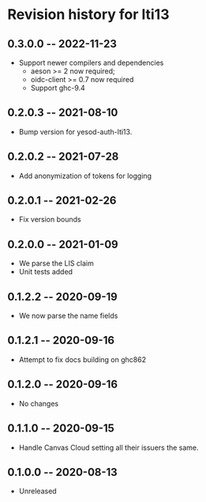 # Revision history for lti13

## 0.3.0.0 -- 2022-11-23

* Support newer compilers and dependencies
    * aeson >= 2 now required;
    * oidc-client >= 0.7 now required
    * Support ghc-9.4

## 0.2.0.3 -- 2021-08-10

* Bump version for yesod-auth-lti13.

## 0.2.0.2 -- 2021-07-28

* Add anonymization of tokens for logging

## 0.2.0.1 -- 2021-02-26

* Fix version bounds

## 0.2.0.0 -- 2021-01-09

* We parse the LIS claim
* Unit tests added

## 0.1.2.2 -- 2020-09-19

* We now parse the name fields

## 0.1.2.1 -- 2020-09-16

* Attempt to fix docs building on ghc862

## 0.1.2.0 -- 2020-09-16

* No changes

## 0.1.1.0 -- 2020-09-15

* Handle Canvas Cloud setting all their issuers the same.

## 0.1.0.0 -- 2020-08-13

* Unreleased

